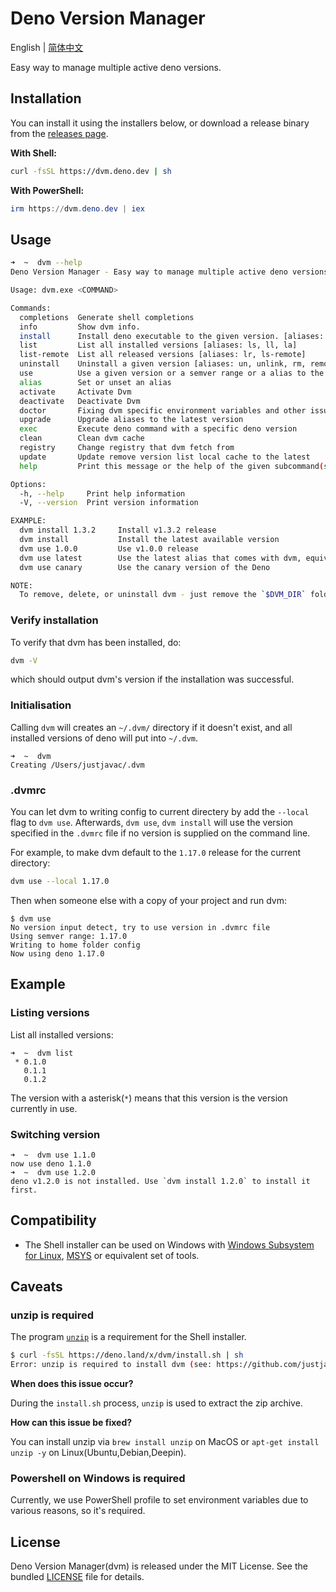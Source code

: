 # Deno Version Manager

English | [简体中文](./README_zh-cn.md)

Easy way to manage multiple active deno versions.

## Installation

You can install it using the installers below, or download a release binary from
the [releases page](https://github.com/justjavac/dvm/releases).

**With Shell:**

```sh
curl -fsSL https://dvm.deno.dev | sh
```

**With PowerShell:**

```powershell
irm https://dvm.deno.dev | iex
```

## Usage

```bash
➜  ~  dvm --help
Deno Version Manager - Easy way to manage multiple active deno versions.

Usage: dvm.exe <COMMAND>

Commands:
  completions  Generate shell completions
  info         Show dvm info.
  install      Install deno executable to the given version. [aliases: i, add]
  list         List all installed versions [aliases: ls, ll, la]
  list-remote  List all released versions [aliases: lr, ls-remote]
  uninstall    Uninstall a given version [aliases: un, unlink, rm, remove]
  use          Use a given version or a semver range or a alias to the range.
  alias        Set or unset an alias
  activate     Activate Dvm
  deactivate   Deactivate Dvm
  doctor       Fixing dvm specific environment variables and other issues
  upgrade      Upgrade aliases to the latest version
  exec         Execute deno command with a specific deno version
  clean        Clean dvm cache
  registry     Change registry that dvm fetch from
  update       Update remove version list local cache to the latest
  help         Print this message or the help of the given subcommand(s)

Options:
  -h, --help     Print help information
  -V, --version  Print version information

EXAMPLE:
  dvm install 1.3.2     Install v1.3.2 release
  dvm install           Install the latest available version
  dvm use 1.0.0         Use v1.0.0 release
  dvm use latest        Use the latest alias that comes with dvm, equivalent to *
  dvm use canary        Use the canary version of the Deno

NOTE:
  To remove, delete, or uninstall dvm - just remove the `$DVM_DIR` folder (usually `~/.dvm`)
```

### Verify installation

To verify that dvm has been installed, do:

```bash
dvm -V
```

which should output dvm's version if the installation was successful.

### Initialisation

Calling `dvm` will creates an `~/.dvm/` directory if it doesn't exist, and all
installed versions of deno will put into `~/.dvm`.

```
➜  ~  dvm
Creating /Users/justjavac/.dvm
```

### .dvmrc

You can let dvm to writing config to current directery by add the `--local` flag
to `dvm use`. Afterwards, `dvm use`, `dvm install` will use the version
specified in the `.dvmrc` file if no version is supplied on the command line.

For example, to make dvm default to the `1.17.0` release for the current
directory:

```bash
dvm use --local 1.17.0
```

Then when someone else with a copy of your project and run dvm:

```plain
$ dvm use
No version input detect, try to use version in .dvmrc file
Using semver range: 1.17.0
Writing to home folder config
Now using deno 1.17.0
```

## Example

### Listing versions

List all installed versions:

```
➜  ~  dvm list
 * 0.1.0
   0.1.1
   0.1.2
```

The version with a asterisk(`*`) means that this version is the version
currently in use.

### Switching version

```
➜  ~  dvm use 1.1.0
now use deno 1.1.0
➜  ~  dvm use 1.2.0
deno v1.2.0 is not installed. Use `dvm install 1.2.0` to install it first.
```

## Compatibility

- The Shell installer can be used on Windows with
  [Windows Subsystem for Linux](https://docs.microsoft.com/en-us/windows/wsl/about),
  [MSYS](https://www.msys2.org) or equivalent set of tools.

## Caveats

### unzip is **required**

The program [`unzip`](https://linux.die.net/man/1/unzip) is a requirement for
the Shell installer.

```sh
$ curl -fsSL https://deno.land/x/dvm/install.sh | sh
Error: unzip is required to install dvm (see: https://github.com/justjavac/dvm#unzip-is-required).
```

**When does this issue occur?**

During the `install.sh` process, `unzip` is used to extract the zip archive.

**How can this issue be fixed?**

You can install unzip via `brew install unzip` on MacOS or
`apt-get install unzip -y` on Linux(Ubuntu,Debian,Deepin).

### Powershell on Windows is **required**

Currently, we use PowerShell profile to set environment variables due to various
reasons, so it's required.

## License

Deno Version Manager(dvm) is released under the MIT License. See the bundled
[LICENSE](./LICENSE) file for details.
